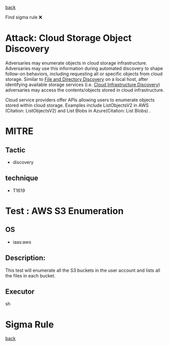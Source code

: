 
[back](../index.md)

Find sigma rule :x: 

# Attack: Cloud Storage Object Discovery 

Adversaries may enumerate objects in cloud storage infrastructure. Adversaries may use this information during automated discovery to shape follow-on behaviors, including requesting all or specific objects from cloud storage.  Similar to [File and Directory Discovery](https://attack.mitre.org/techniques/T1083) on a local host, after identifying available storage services (i.e. [Cloud Infrastructure Discovery](https://attack.mitre.org/techniques/T1580)) adversaries may access the contents/objects stored in cloud infrastructure.

Cloud service providers offer APIs allowing users to enumerate objects stored within cloud storage. Examples include ListObjectsV2 in AWS (Citation: ListObjectsV2) and List Blobs in Azure(Citation: List Blobs) .

# MITRE
## Tactic
  - discovery


## technique
  - T1619


# Test : AWS S3 Enumeration
## OS
  - iaas:aws


## Description:
This test will enumerate all the S3 buckets in the user account and lists all the files in each bucket. 


## Executor
sh

# Sigma Rule


[back](../index.md)
